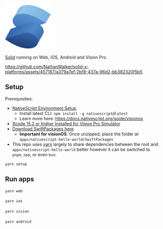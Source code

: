 <img src="https://github.com/NathanWalker/solid-x-platforms/blob/main/solid.png?raw=true" width="150" height="150" alt="SolidJS Logo" />

[Solid](https://www.solidjs.com/) running on Web, iOS, Android and Vision Pro.

https://github.com/NathanWalker/solid-x-platforms/assets/457187/a379a7ef-2bf8-437a-96d2-bb382320f5b5

## Setup

Prerequisites:
- [NativeScript Environment Setup](https://docs.nativescript.org/setup/macos#setting-up-macos-for-ios)
  - Install latest CLI: `npm install -g nativescript@latest`
  - Learn more here: https://docs.nativescript.org/guide/visionos
- [Xcode 15.2 or higher Installed for Vision Pro Simulator](https://developer.apple.com/download/applications/)
- [Download SwiftPackages here](https://drive.google.com/file/d/17wFGXOBqeXgs7mhFZ-wfg4ogHyRYlYCR/view?usp=sharing)
  - **Important for visionOS**: Once unzipped, place the folder at `apps/nativescript-hello-world/SwiftPackages`
- This repo uses [yarn](https://classic.yarnpkg.com/lang/en/) largely to share dependencies between the root and `apps/nativescript-hello-world` better however it can be switched to `pnpm`, `npm`, or even `bun`.

```bash
yarn setup
```

## Run apps

```bash
yarn web

yarn ios

yarn vision

yarn android
```
